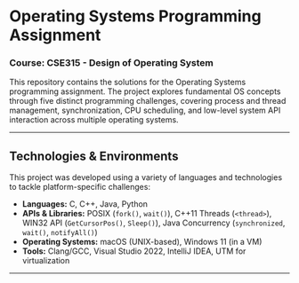 # Operating Systems Programming Assignment

### Course: CSE315 - Design of Operating System

This repository contains the solutions for the Operating Systems programming assignment. The project explores fundamental OS concepts through five distinct programming challenges, covering process and thread management, synchronization, CPU scheduling, and low-level system API interaction across multiple operating systems.

---

## Technologies & Environments

This project was developed using a variety of languages and technologies to tackle platform-specific challenges:

-   **Languages:** C, C++, Java, Python
-   **APIs & Libraries:** POSIX (`fork()`, `wait()`), C++11 Threads (`<thread>`), WIN32 API (`GetCursorPos()`, `Sleep()`), Java Concurrency (`synchronized`, `wait()`, `notifyAll()`)
-   **Operating Systems:** macOS (UNIX-based), Windows 11 (in a VM)
-   **Tools:** Clang/GCC, Visual Studio 2022, IntelliJ IDEA, UTM for virtualization

---
